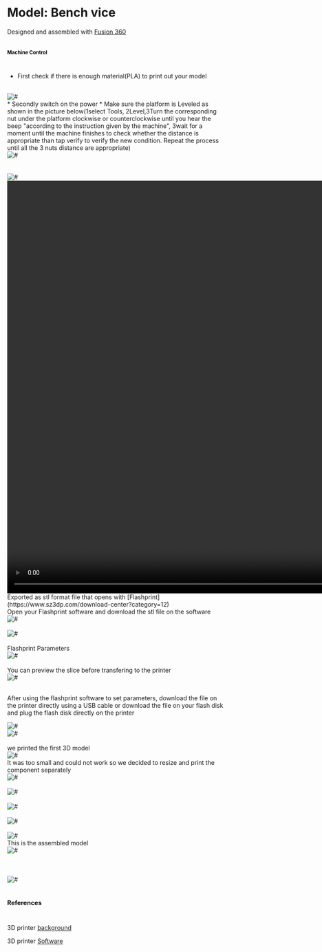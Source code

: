<!-- Assessment/cadass.md -->


# Model: Bench vice
Designed and assembled with [Fusion 360](https://www.autodesk.com/products/fusion-360/free-trial)
<br><br>
<h1 style="font-size:1.2vw"><span style="color:black">Machine Control</span></h1>
<br>

* First check if there is enough material(PLA) to print out your model
<br>
<div class="loader"><img src="images/power.jpg" alt="#" /></div>
* Secondly switch on the power
* Make sure the platform is Leveled as shown in the picture below(1select Tools, 2Level,3Turn the corresponding nut under the platform clockwise or counterclockwise until you hear the beep "according to the instruction given by the machine", 3wait for a moment until the machine finishes to check whether the distance is appropriate than tap verify to verify the new condition. Repeat the process until all the 3 nuts distance are appropriate)

<br>
<div class="loader"><img src="images/matcha.jpg" alt="#" /></div>
<br><br>
<div class="loader"><img src="images/ma.gif" alt="#" />

<br>
 <video width="1280" height="960" controls>
  <source src="images/AutodeskFusion.mp4" id="video/AutodeskFusion.mp4"> loop autoplay muted</video>
<br>
Exported as stl format file that opens with [Flashprint](https://www.sz3dp.com/download-center?category=12)
<br>
Open your Flashprint software and download the stl file on the software
<br>
<div class="loader"><img src="images/fp1.png" alt="#" /></div>
<br>
<div class="loader"><img src="images/flashprint.png" alt="#" /></div>
<br>Flashprint Parameters

<div class="loader"><img src="images/flash.png" alt="#" /></div>
<br>You can preview the slice before transfering to the printer
<br>
<div class="loader"><img src="images/fp5.png" alt="#" /></div>

<br>After using the flashprint software to set parameters, download the file on the printer directly using a USB cable or download the file on your flash disk and plug the flash disk directly on the printer
<br>
<div class="loader"><img src="images/fp4.png" alt="#" /><br></div><div class="loader"><img src="images/fp6.jpg" alt="#" /></div>
<br>we printed the first 3D model
<br>
<div class="loader"><img src="images/1stmodel.jpg" alt="#" /></div>
It was too small and could not work so we decided to resize and print the component separately
<br>
<div class="loader"><img src="images/fp2.png" alt="#" /></div>
<br>
<div class="loader"><img src="images/base.jpg" alt="#" /></div>
<br>
<div class="loader"><img src="images/jaw.jpg" alt="#" /></div>
<br>
<div class="loader"><img src="images/screw.jpg" alt="#" /></div>
<br>
<div class="loader"><img src="images/3pieces.jpg" alt="#" /></div>
This is the assembled model
<br>
<div class="loader"><img src="images/assembled.jpg" alt="#" /></div>
<br>
<br><br>
<div class="loader"><img src="images/as.gif" alt="#" />
<br><br>
<h1 style="font-size:1.5vw"><span style="color:black">References</span></h1>
<br>

3D printer [background](https://www.nexmaker.com/doc/3_3dprinter/1.3Dprintingbackground.html)
<br>

3D printer [Software](https://www.flashforge.com/download-center)

